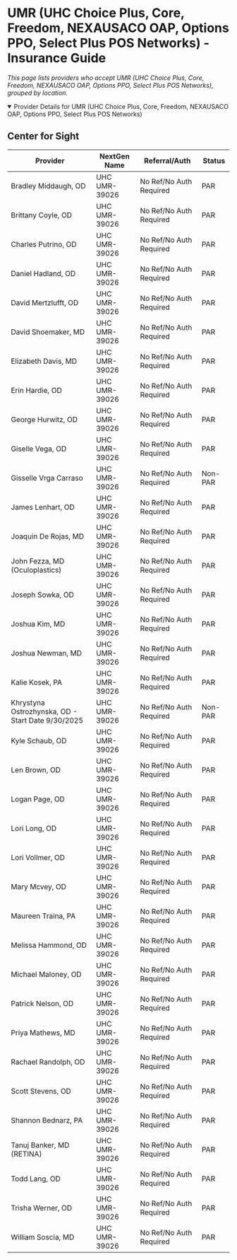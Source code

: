 # UMR (UHC Choice Plus, Core, Freedom, NEXAUSACO OAP, Options PPO, Select Plus POS Networks) - Insurance Guide

*This page lists providers who accept UMR (UHC Choice Plus, Core, Freedom, NEXAUSACO OAP, Options PPO, Select Plus POS Networks), grouped by location.*

<details open><summary>Provider Details for UMR (UHC Choice Plus, Core, Freedom, NEXAUSACO OAP, Options PPO, Select Plus POS Networks)</summary>

## Center for Sight

| Provider | NextGen Name | Referral/Auth | Status |
|----------|-------------|--------------|--------|
| Bradley Middaugh, OD | UHC UMR-39026 | No Ref/No Auth Required | PAR |
| Brittany Coyle, OD | UHC UMR-39026 | No Ref/No Auth Required | PAR |
| Charles Putrino, OD | UHC UMR-39026 | No Ref/No Auth Required | PAR |
| Daniel Hadland, OD | UHC UMR-39026 | No Ref/No Auth Required | PAR |
| David Mertzlufft, OD | UHC UMR-39026 | No Ref/No Auth Required | PAR |
| David Shoemaker, MD | UHC UMR-39026 | No Ref/No Auth Required | PAR |
| Elizabeth Davis, MD | UHC UMR-39026 | No Ref/No Auth Required | PAR |
| Erin Hardie, OD | UHC UMR-39026 | No Ref/No Auth Required | PAR |
| George Hurwitz, OD | UHC UMR-39026 | No Ref/No Auth Required | PAR |
| Giselle Vega, OD | UHC UMR-39026 | No Ref/No Auth Required | PAR |
| Gisselle Vrga Carraso | UHC UMR-39026 | No Ref/No Auth Required | Non-PAR |
| James Lenhart, OD | UHC UMR-39026 | No Ref/No Auth Required | PAR |
| Joaquin De Rojas, MD | UHC UMR-39026 | No Ref/No Auth Required | PAR |
| John Fezza, MD (Oculoplastics) | UHC UMR-39026 | No Ref/No Auth Required | PAR |
| Joseph Sowka, OD | UHC UMR-39026 | No Ref/No Auth Required | PAR |
| Joshua Kim, MD | UHC UMR-39026 | No Ref/No Auth Required | PAR |
| Joshua Newman, MD | UHC UMR-39026 | No Ref/No Auth Required | PAR |
| Kalie Kosek, PA | UHC UMR-39026 | No Ref/No Auth Required | PAR |
| Khrystyna Ostrozhynska, OD - Start Date 9/30/2025 | UHC UMR-39026 | No Ref/No Auth Required | Non-PAR |
| Kyle Schaub, OD | UHC UMR-39026 | No Ref/No Auth Required | PAR |
| Len Brown, OD | UHC UMR-39026 | No Ref/No Auth Required | PAR |
| Logan Page, OD | UHC UMR-39026 | No Ref/No Auth Required | PAR |
| Lori Long, OD | UHC UMR-39026 | No Ref/No Auth Required | PAR |
| Lori Vollmer, OD | UHC UMR-39026 | No Ref/No Auth Required | PAR |
| Mary Mcvey, OD | UHC UMR-39026 | No Ref/No Auth Required | PAR |
| Maureen Traina, PA | UHC UMR-39026 | No Ref/No Auth Required | PAR |
| Melissa Hammond, OD | UHC UMR-39026 | No Ref/No Auth Required | PAR |
| Michael Maloney, OD | UHC UMR-39026 | No Ref/No Auth Required | PAR |
| Patrick Nelson, OD | UHC UMR-39026 | No Ref/No Auth Required | PAR |
| Priya Mathews, MD | UHC UMR-39026 | No Ref/No Auth Required | PAR |
| Rachael Randolph, OD | UHC UMR-39026 | No Ref/No Auth Required | PAR |
| Scott Stevens, OD | UHC UMR-39026 | No Ref/No Auth Required | PAR |
| Shannon Bednarz, PA | UHC UMR-39026 | No Ref/No Auth Required | PAR |
| Tanuj Banker, MD (RETINA) | UHC UMR-39026 | No Ref/No Auth Required | PAR |
| Todd Lang, OD | UHC UMR-39026 | No Ref/No Auth Required | PAR |
| Trisha Werner, OD | UHC UMR-39026 | No Ref/No Auth Required | PAR |
| William Soscia, MD | UHC UMR-39026 | No Ref/No Auth Required | PAR |

</details>

